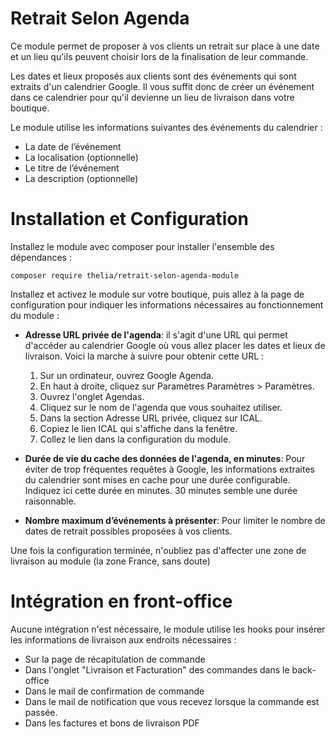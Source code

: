 # Retrait Selon Agenda

Ce module permet de proposer à vos clients un retrait sur place à une date et un lieu qu'ils peuvent choisir lors de la
finalisation de leur commande.

Les dates et lieux proposés aux clients sont des événements qui sont extraits d'un calendrier Google. Il vous suffit donc
de créer un événement dans ce calendrier pour qu'il devienne un lieu de livraison dans votre boutique.

Le module utilise les informations suivantes des événements du calendrier :
- La date de l’événement
- La localisation (optionnelle)
- Le titre de l’événement
- La description (optionnelle)

# Installation et Configuration

Installez le module avec composer pour installer l'ensemble des dépendances :

```
composer require thelia/retrait-selon-agenda-module
```

Installez et activez le module sur votre boutique, puis allez à la page de configuration pour indiquer les informations
nécessaires au fonctionnement du module :

- **Adresse URL privée de l'agenda**: il s'agit d'une URL qui permet d'accéder au calendrier Google où vous allez placer
les dates et lieux de livraison. Voici la marche à suivre pour obtenir cette URL :
    1. Sur un ordinateur, ouvrez Google Agenda.
    2. En haut à droite, cliquez sur Paramètres Paramètres > Paramètres.
    3. Ouvrez l'onglet Agendas.
    4. Cliquez sur le nom de l'agenda que vous souhaitez utiliser.
    5. Dans la section Adresse URL privée, cliquez sur ICAL.
    6. Copiez le lien ICAL qui s'affiche dans la fenêtre. 
    7. Collez le lien dans la configuration du module.

- **Durée de vie du cache des données de l'agenda, en minutes**: Pour éviter de trop fréquentes requêtes à Google, les
 informations extraites du calendrier sont mises en cache pour une durée configurable. Indiquez ici cette durée en minutes.
  30 minutes semble une durée raisonnable.
  
- **Nombre maximum d’événements à présenter**: Pour limiter le nombre de dates de retrait possibles proposées à vos
clients.

Une fois la configuration terminée, n'oubliez pas d'affecter une zone de livraison au module (la zone France, sans doute)

# Intégration en front-office

Aucune intégration n'est nécessaire, le module utilise les hooks pour insérer les informations de livraison aux endroits 
nécessaires :

- Sur la page de récapitulation de commande
- Dans l'onglet "Livraison et Facturation" des commandes dans le back-office
- Dans le mail de confirmation de commande
- Dans le mail de notification que vous recevez lorsque la commande est passée.
- Dans les factures et bons de livraison PDF
